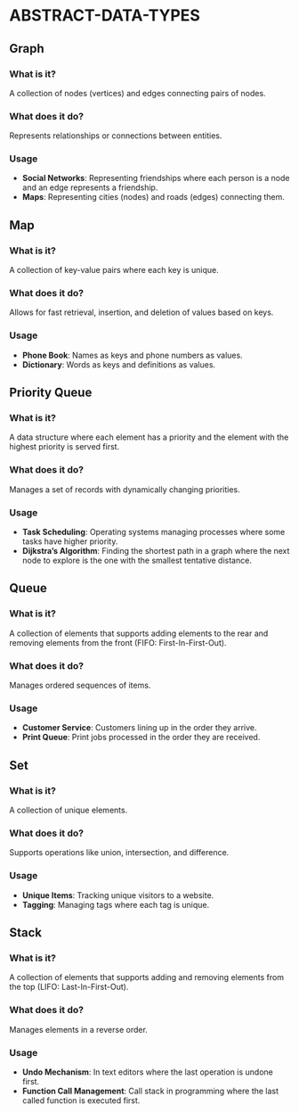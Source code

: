 # ABSTRACT-DATA-TYPES

## Graph
### What is it?
A collection of nodes (vertices) and edges connecting pairs of nodes.
### What does it do?
Represents relationships or connections between entities.
### Usage
- **Social Networks**: Representing friendships where each person is a node and an edge represents a friendship.
- **Maps**: Representing cities (nodes) and roads (edges) connecting them.

## Map
### What is it?
A collection of key-value pairs where each key is unique.
### What does it do?
Allows for fast retrieval, insertion, and deletion of values based on keys.
### Usage
- **Phone Book**: Names as keys and phone numbers as values.
- **Dictionary**: Words as keys and definitions as values.

## Priority Queue
### What is it?
A data structure where each element has a priority and the element with the highest priority is served first.
### What does it do?
Manages a set of records with dynamically changing priorities.
### Usage
- **Task Scheduling**: Operating systems managing processes where some tasks have higher priority.
- **Dijkstra’s Algorithm**: Finding the shortest path in a graph where the next node to explore is the one with the smallest tentative distance.
## Queue
### What is it?
A collection of elements that supports adding elements to the rear and removing elements from the front (FIFO: First-In-First-Out).
### What does it do?
Manages ordered sequences of items.
### Usage
- **Customer Service**: Customers lining up in the order they arrive.
- **Print Queue**: Print jobs processed in the order they are received.

## Set
### What is it?
A collection of unique elements.
### What does it do?
Supports operations like union, intersection, and difference.
### Usage
- **Unique Items**: Tracking unique visitors to a website.
- **Tagging**: Managing tags where each tag is unique.

## Stack
### What is it?
A collection of elements that supports adding and removing elements from the top (LIFO: Last-In-First-Out).
### What does it do?
Manages elements in a reverse order.
### Usage
- **Undo Mechanism**: In text editors where the last operation is undone first.
- **Function Call Management**: Call stack in programming where the last called function is executed first.
